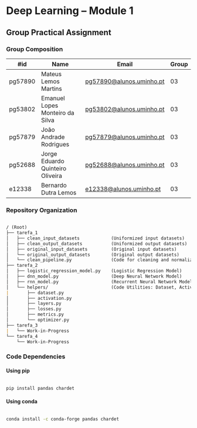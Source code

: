 # Deep Learning – Module 1

## Group Practical Assignment

### Group Composition

| #id     | Name                             | Email                    | Group |
| ------- | -------------------------------- | ------------------------ | ----- |
| pg57890 | Mateus Lemos Martins             | pg57890@alunos.uminho.pt | 03    |
| pg53802 | Emanuel Lopes Monteiro da Silva  | pg53802@alunos.uminho.pt | 03    |
| pg57879 | João Andrade Rodrigues           | pg57879@alunos.uminho.pt | 03    |
| pg52688 | Jorge Eduardo Quinteiro Oliveira | pg52688@alunos.uminho.pt | 03    |
| e12338  | Bernardo Dutra Lemos             | e12338@alunos.uminho.pt  | 03    |

### Repository Organization

```md

/ (Root)
├── tarefa_1  
│   ├── clean_input_datasets            (Uniformized input datasets)
│   ├── clean_output_datasets           (Uniformized output datasets)
│   ├── original_input_datasets         (Original input datasets)
│   └── original_output_datasets        (Original output datasets)
│   └── clean_pipeline.py               (Code for cleaning and normalizing datasets)
├── tarefa_2
│   ├── logistic_regression_model.py    (Logistic Regression Model)
│   ├── dnn_model.py                    (Deep Neural Network Model)
│   ├── rnn_model.py                    (Recurrent Neural Network Model)
│   └── helpers/                        (Code Utilities: Dataset, Activation, Layers, Losses, Metrics and Optimizers)
|       ├── dataset.py
│       ├── activation.py
│       ├── layers.py
│       ├── losses.py
│       ├── metrics.py
│       └── optimizer.py
├── tarefa_3
|   └── Work-in-Progress
└── tarefa_4
    └── Work-in-Progress

```

### Code Dependencies

#### Using pip

```bash

pip install pandas chardet

```

#### Using conda

```bash

conda install -c conda-forge pandas chardet

```